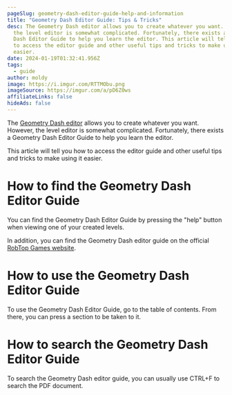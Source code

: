 ```yaml
---
pageSlug: geometry-dash-editor-guide-help-and-information
title: "Geometry Dash Editor Guide: Tips & Tricks"
desc: The Geometry Dash editor allows you to create whatever you want. However,
  the level editor is somewhat complicated. Fortunately, there exists a Geometry
  Dash Editor Guide to help you learn the editor. This article will tell you how
  to access the editor guide and other useful tips and tricks to make using it
  easier.
date: 2024-01-19T01:32:41.956Z
tags:
  - guide
author: moldy
image: https://i.imgur.com/RTTMObu.png
imageSource: https://imgur.com/a/pD6Z0ws
affiliateLinks: false
hideAds: false
---
```

The [Geometry Dash editor](/posts/geometry-dash-levels-how-to-make-a-featured-level-2022/) allows you to create whatever you want. However, the level editor is somewhat complicated. Fortunately, there exists a Geometry Dash Editor Guide to help you learn the editor.

This article will tell you how to access the editor guide and other useful tips and tricks to make using it easier.

# How to find the Geometry Dash Editor Guide

You can find the Geometry Dash Editor Guide by pressing the "help" button when viewing one of your created levels.

In addition, you can find the Geometry Dash editor guide on the official [RobTop Games website](https://www.robtopgames.com/files/GDEditor.pdf).

# How to use the Geometry Dash Editor Guide

To use the Geometry Dash Editor Guide, go to the table of contents. From there, you can press a section to be taken to it.

# How to search the Geometry Dash Editor Guide

To search the Geometry Dash editor guide, you can usually use CTRL+F to search the PDF document.